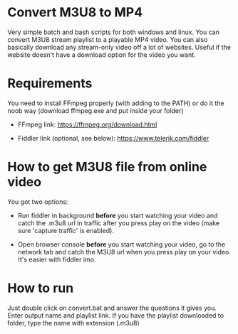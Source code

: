 # Convert M3U8 to MP4
Very simple batch and bash scripts for both windows and linux. You can convert M3U8 stream playlist to a playable MP4 video. You can also basically download any stream-only video off a lot of websites. Useful if the website doesn't have a download option for the video you want.

# Requirements
You need to install FFmpeg properly (with adding to the PATH) or do it the noob way (download ffmpeg.exe and put inside your folder)

- FFmpeg link: https://ffmpeg.org/download.html

- Fiddler link (optional, see below): https://www.telerik.com/fiddler

# How to get M3U8 file from online video
You got two options:

- Run fiddler in background **before** you start watching your video and catch the .m3u8 url in traffic after you press play on the video (make sure 'capture traffic' is enabled).

- Open browser console **before** you start watching your video, go to the network tab and catch the M3U8 url when you press play on your video. It's easier with fiddler imo.

# How to run
Just double click on convert.bat and answer the questions it gives you. Enter output name and playlist link. If you have the playlist downloaded to folder, type the name with extension (.m3u8)
